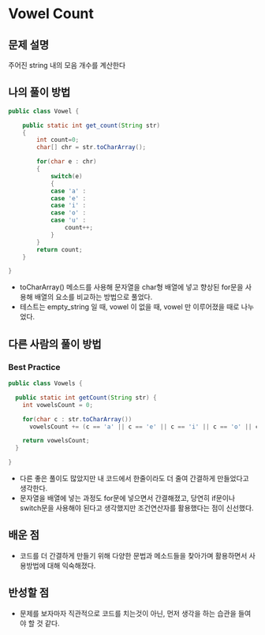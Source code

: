 # Vowel Count

## 문제 설명

주어진 string 내의 모음 개수를 계산한다

## 나의 풀이 방법

```java
public class Vowel {

	public static int get_count(String str)
	{
		int count=0;
		char[] chr = str.toCharArray();

		for(char e : chr)
		{
			switch(e)
			{
			case 'a' :
			case 'e' :
			case 'i' :
			case 'o' :
			case 'u' :
				count++;
			}
		}
		return count;
	}

}
```

*   toCharArray() 메소드를 사용해 문자열을 char형 배열에 넣고 향상된 for문을 사용해 배열의 요소를 비교하는 방법으로 풀었다.
*   테스트는 empty_string 일 때, vowel 이 없을 때, vowel 만 이루어졌을 때로 나누었다.

## 다른 사람의 풀이 방법

### Best Practice

```java
public class Vowels {

  public static int getCount(String str) {
    int vowelsCount = 0;

    for(char c : str.toCharArray())
      vowelsCount += (c == 'a' || c == 'e' || c == 'i' || c == 'o' || c == 'u') ? 1 : 0;

    return vowelsCount;
  }

}
```
*   다른 좋은 풀이도 많았지만 내 코드에서 한줄이라도 더 줄여 간결하게 만들었다고 생각한다.
*   문자열을 배열에 넣는 과정도 for문에 넣으면서 간결해졌고, 당연히 if문이나 switch문을 사용해야 된다고 생각했지만 조건연산자를 활용했다는 점이 신선했다.

## 배운 점

*  코드를 더 간결하게 만들기 위해 다양한 문법과 메소드들을 찾아가며 활용하면서 사용방법에 대해 익숙해졌다.

## 반성할 점

*  문제를 보자마자 직관적으로 코드를 치는것이 아닌, 먼저 생각을 하는 습관을 들여야 할 것 같다.
